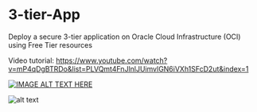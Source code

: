# 3-tier-App
Deploy a secure 3-tier application on Oracle Cloud Infrastructure (OCI) using Free Tier resources

Video tutorial: https://www.youtube.com/watch?v=mP4qDgBTRDo&list=PLVQmt4FnJlnlJUimvlGN6iVXh1SFcD2ut&index=1

[![IMAGE ALT TEXT HERE](http://img.youtube.com/vi/YOUTUBE_VIDEO_ID_HERE/0.jpg)](http://www.youtube.com/watch?v=YOUTUBE_VIDEO_ID_HERE)

![alt text](https://user-images.githubusercontent.com/41151040/68585865-1ad01b00-048c-11ea-9703-c6503d559a14.png)
